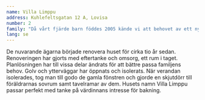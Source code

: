 ```yaml
---
name: Villa Limppu
address: Kuhlefeltsgatan 12 A, Lovisa
number: 2
family: "Då vårt fjärde barn föddes 2005 kände vi att behovet av ett nytt och större hem växte. Vi letade bland husobjekt som fanns till salu och fick syn på ett som med vår måttstock sett var både gammalt och stort. Lovisa var då för oss en helt okänd ort. Vi bekantade oss med huset och gick runt i stadsdelen Garnison. Vi blev genast förtjusta i småstaden. Vi köpte alltså Villa Limppu 2005 och har under årens lopp renoverat huset så den passar vår livsstil. Vi har bott mitt uppe i ett renoveringskaos och tänkt ”är detta klokt?”. Men vi är ändå nöjda med det som gjorts, vi trivs i huset och det känns verkligen som vårt hem. Det är trevligt att bjuda hem vänner, tillbringa kvällar på den ljusa glasverandan och äta god mat tillsammans. Köket utgör husets hjärta, det är stort och där sitter vi ofta med hela familjen och också med barnens kompisar vid bordet. Vi kan inte tänka oss att bo någon annanstans än i Lovisa!"
lang: se
---
```

De nuvarande ägarna började renovera huset för cirka tio år sedan. Renoveringen har gjorts med eftertanke och omsorg, ett rum i taget. Planlösningen har till vissa delar ändrats för att bättre passa familjens behov.  Golv och ytterväggar har öppnats och isolerats. När verandan isolerades, tog man till godo de gamla fönstren och gjorde en skjutdörr till föräldrarnas sovrum samt tavelramar av dem. Husets namn Villa Limppu passar perfekt med tanke på värdinnans intresse för bakning.
